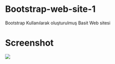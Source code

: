 # Bootstrap-web-site-1

Bootstrap Kullanılarak oluşturulmuş Basit Web sitesi

<h1>Screenshot </h1>

![](proje.gif)
